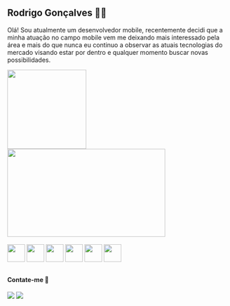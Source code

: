 ## Rodrigo Gonçalves 👨‍💻

Olá! Sou atualmente um desenvolvedor mobile, recentemente decidi que a minha atuação no campo mobile vem me deixando mais interessado pela área e mais do que nunca eu continuo a observar as atuais tecnologias do mercado visando estar por dentro e qualquer momento buscar novas possibilidades.

<div>
  <img height="180em" src="https://github-readme-stats.vercel.app/api?username=RodrigoGoncalves-dev&theme=radical&show_icons=true&include_all_commits=true" />
  <img height="200px" width="360px" src="https://github-readme-stats.vercel.app/api/top-langs/?username=RodrigoGoncalves-dev&langs_count=16&theme=radical&hide_title=true" />
</div>
</br>
<div>
  <img height="40px" width="40px" src="https://cdn.jsdelivr.net/gh/devicons/devicon/icons/docker/docker-original-wordmark.svg" />
  <img height="40px" width="40px" src="https://cdn.jsdelivr.net/gh/devicons/devicon/icons/dart/dart-original.svg" />
  <img height="40px" width="40px" src="https://cdn.jsdelivr.net/gh/devicons/devicon/icons/flutter/flutter-original.svg" />
  <img height="40px" width="40px" src="https://cdn.jsdelivr.net/gh/devicons/devicon/icons/javascript/javascript-original.svg" />
  <img height="40px" width="40px" src="https://cdn.jsdelivr.net/gh/devicons/devicon/icons/swift/swift-original.svg" />
  <img height="40px" width="40px" src="https://cdn.jsdelivr.net/gh/devicons/devicon/icons/nodejs/nodejs-original.svg" />
</div>

##

#### Contate-me 📩

<div>
    <a href="https://www.linkedin.com/in/rodrigo-g-a42330142/" target="_blank"><img src="https://img.shields.io/badge/LinkedIn-0077B5?style=for-the-badge&logo=linkedin&logoColor=white" /></a>
  <a href="https://mail.google.com/mail/u/0/?#inbox?compose=CllgCJlHmTrfPDpkpmJflRQgDcTfcLCGFsVfBdpMJdzHsVTxxtMZLkgcFnrmgRbslGgszJzcbkL" target="_blank"><img src="https://img.shields.io/badge/Gmail-D14836?style=for-the-badge&logo=gmail&logoColor=white"/></a>
</div>

